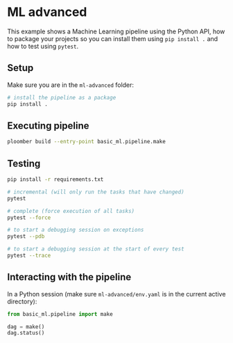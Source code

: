 # ML advanced

This example shows a Machine Learning pipeline using the Python API, how to package
your projects so you can install them using `pip install .` and how to test
using `pytest`.

## Setup

Make sure you are in the `ml-advanced` folder:

```bash tags=["bash"]
# install the pipeline as a package
pip install .
```

## Executing pipeline

```bash tags=["bash"]
ploomber build --entry-point basic_ml.pipeline.make
```

## Testing

```bash .noeval
pip install -r requirements.txt

# incremental (will only run the tasks that have changed)
pytest

# complete (force execution of all tasks)
pytest --force

# to start a debugging session on exceptions
pytest --pdb

# to start a debugging session at the start of every test
pytest --trace
```

## Interacting with the pipeline

In a Python session (make sure `ml-advanced/env.yaml` is in the current active
directory):


```python
from basic_ml.pipeline import make

dag = make()
dag.status()
```
